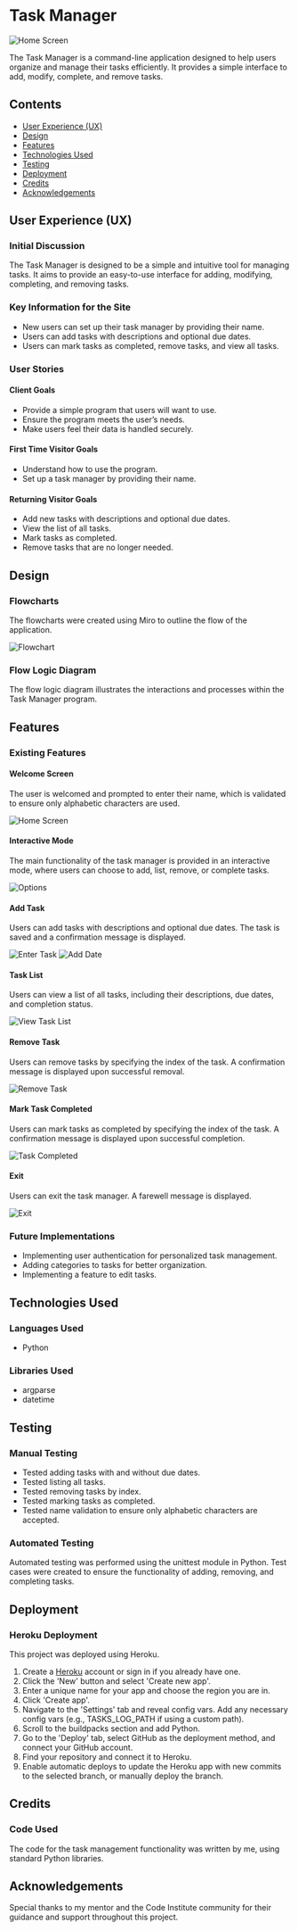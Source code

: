  <h1>Task Manager</h1>
    <img src="assets/home-screen-img1.png" alt="Home Screen" />
    <p>The Task Manager is a command-line application designed to help users organize and manage their tasks efficiently. It provides a simple interface to add, modify, complete, and remove tasks.</p>
    <h2>Contents</h2>
    <ul>
        <li><a href="#user-experience">User Experience (UX)</a></li>
        <li><a href="#design">Design</a></li>
        <li><a href="#features">Features</a></li>
        <li><a href="#technologies-used">Technologies Used</a></li>
        <li><a href="#testing">Testing</a></li>
        <li><a href="#deployment">Deployment</a></li>
        <li><a href="#credits">Credits</a></li>
        <li><a href="#acknowledgements">Acknowledgements</a></li>
    </ul>
    <h2 id="user-experience">User Experience (UX)</h2>
    <h3>Initial Discussion</h3>
    <p>The Task Manager is designed to be a simple and intuitive tool for managing tasks. It aims to provide an easy-to-use interface for adding, modifying, completing, and removing tasks.</p>
    <h3>Key Information for the Site</h3>
    <ul>
        <li>New users can set up their task manager by providing their name.</li>
        <li>Users can add tasks with descriptions and optional due dates.</li>
        <li>Users can mark tasks as completed, remove tasks, and view all tasks.</li>
    </ul>
    <h3>User Stories</h3>
    <h4>Client Goals</h4>
    <ul>
        <li>Provide a simple program that users will want to use.</li>
        <li>Ensure the program meets the user’s needs.</li>
        <li>Make users feel their data is handled securely.</li>
    </ul>
    <h4>First Time Visitor Goals</h4>
    <ul>
        <li>Understand how to use the program.</li>
        <li>Set up a task manager by providing their name.</li>
    </ul>
    <h4>Returning Visitor Goals</h4>
    <ul>
        <li>Add new tasks with descriptions and optional due dates.</li>
        <li>View the list of all tasks.</li>
        <li>Mark tasks as completed.</li>
        <li>Remove tasks that are no longer needed.</li>
    </ul>
    <h2 id="design">Design</h2>
    <h3>Flowcharts</h3>
    <p>The flowcharts were created using Miro to outline the flow of the application.</p>
    <img src="assets/flowchart-image.png" alt="Flowchart" />
    <h3>Flow Logic Diagram</h3>
    <p>The flow logic diagram illustrates the interactions and processes within the Task Manager program.</p>
    <h2 id="features">Features</h2>
    <h3>Existing Features</h3>
    <h4>Welcome Screen</h4>
    <p>The user is welcomed and prompted to enter their name, which is validated to ensure only alphabetic characters are used.</p>
    <img src="assets/home-screen-img1.png" alt="Home Screen" />
    <h4>Interactive Mode</h4>
    <p>The main functionality of the task manager is provided in an interactive mode, where users can choose to add, list, remove, or complete tasks.</p>
    <img src="assets/options-img2.png" alt="Options" />
    <h4>Add Task</h4>
    <p>Users can add tasks with descriptions and optional due dates. The task is saved and a confirmation message is displayed.</p>
    <img src="assets/enter-task-img3.png" alt="Enter Task" />
    <img src="assets/add-date-img4.png" alt="Add Date" />
    <h4>Task List</h4>
    <p>Users can view a list of all tasks, including their descriptions, due dates, and completion status.</p>
    <img src="assets/view-task-list-img5.png" alt="View Task List" />
    <h4>Remove Task</h4>
    <p>Users can remove tasks by specifying the index of the task. A confirmation message is displayed upon successful removal.</p>
    <img src="assets/remove-task-img7.png" alt="Remove Task" />
    <h4>Mark Task Completed</h4>
    <p>Users can mark tasks as completed by specifying the index of the task. A confirmation message is displayed upon successful completion.</p>
    <img src="assets/task-completed-img6.png" alt="Task Completed" />
    <h4>Exit</h4>
    <p>Users can exit the task manager. A farewell message is displayed.</p>
    <img src="assets/exit-img8.png" alt="Exit" />
    <h3>Future Implementations</h3>
    <ul>
        <li>Implementing user authentication for personalized task management.</li>
        <li>Adding categories to tasks for better organization.</li>
        <li>Implementing a feature to edit tasks.</li>
    </ul>
    <h2 id="technologies-used">Technologies Used</h2>
    <h3>Languages Used</h3>
    <ul>
        <li>Python</li>
    </ul>
    <h3>Libraries Used</h3>
    <ul>
        <li>argparse</li>
        <li>datetime</li>
    </ul>
    <h2 id="testing">Testing</h2>
    <h3>Manual Testing</h3>
    <ul>
        <li>Tested adding tasks with and without due dates.</li>
        <li>Tested listing all tasks.</li>
        <li>Tested removing tasks by index.</li>
        <li>Tested marking tasks as completed.</li>
        <li>Tested name validation to ensure only alphabetic characters are accepted.</li>
    </ul>
    <h3>Automated Testing</h3>
    <p>Automated testing was performed using the unittest module in Python. Test cases were created to ensure the functionality of adding, removing, and completing tasks.</p>
    <h2 id="deployment">Deployment</h2>
    <h3>Heroku Deployment</h3>
    <p>This project was deployed using Heroku.</p>
    <ol>
        <li>Create a <a href="https://id.heroku.com/login" target="_blank">Heroku</a> account or sign in if you already have one.</li>
        <li>Click the 'New' button and select 'Create new app'.</li>
        <li>Enter a unique name for your app and choose the region you are in.</li>
        <li>Click 'Create app'.</li>
        <li>Navigate to the 'Settings' tab and reveal config vars. Add any necessary config vars (e.g., TASKS_LOG_PATH if using a custom path).</li>
        <li>Scroll to the buildpacks section and add Python.</li>
        <li>Go to the 'Deploy' tab, select GitHub as the deployment method, and connect your GitHub account.</li>
        <li>Find your repository and connect it to Heroku.</li>
        <li>Enable automatic deploys to update the Heroku app with new commits to the selected branch, or manually deploy the branch.</li>
    </ol>
    <h2 id="credits">Credits</h2>
    <h3>Code Used</h3>
    <p>The code for the task management functionality was written by me, using standard Python libraries.</p>
    <h2 id="acknowledgements">Acknowledgements</h2>
    <p>Special thanks to my mentor and the Code Institute community for their guidance and support throughout this project.</p>
